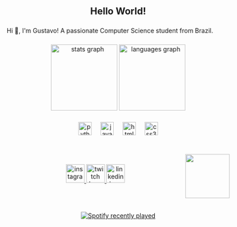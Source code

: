 <br clear="both">

<h2 align="center">Hello World!</h2>

###

<p align="left">Hi 👋, I'm Gustavo! A passionate Computer Science student from Brazil.</p>

###

<div align="center">
  <img src="https://github-readme-stats.vercel.app/api?username=snowzz1&hide_title=false&hide_rank=false&show_icons=true&include_all_commits=true&count_private=true&disable_animations=false&theme=radical&locale=en&hide_border=true" height="150" alt="stats graph"  />
  <img src="https://github-readme-stats.vercel.app/api/top-langs?username=snowzz1&locale=en&hide_title=false&layout=compact&card_width=320&langs_count=5&theme=radical&hide_border=true" height="150" alt="languages graph"  />
</div>

###

<div align="center">
  <img src="https://cdn.jsdelivr.net/gh/devicons/devicon/icons/python/python-original.svg" height="30" alt="python logo"  />
  <img width="12" />
  <img src="https://cdn.jsdelivr.net/gh/devicons/devicon/icons/javascript/javascript-plain.svg" height="30" alt="javascript logo"  />
  <img width="12" />
  <img src="https://cdn.jsdelivr.net/gh/devicons/devicon/icons/html5/html5-plain.svg" height="30" alt="html5 logo"  />
  <img width="12" />
  <img src="https://cdn.jsdelivr.net/gh/devicons/devicon/icons/css3/css3-plain.svg" height="30" alt="css3 logo"  />
</div>

###

<br clear="both">

<img align="right" height="100" src="https://media.discordapp.net/attachments/1125281059232284682/1221453906782064691/a_22b6b44326244085028e3dc823d31b35.gif?ex=6612a298&is=66002d98&hm=21a91378614315819500bbb4a84560e68dfa21cb1ebbbcdb2f1d331cd3852dcb&="  />

###

<div align="center">
  <a href="https://www.instagram.com/gusttalz/" target="_blank">
    <img src="https://img.shields.io/static/v1?message=Instagram&logo=instagram&label=&color=E4405F&logoColor=white&labelColor=&style=flat" height="42" alt="instagram logo"  />
  </a>
  <a href="https://www.twitch.tv/gusttazls" target="_blank">
    <img src="https://img.shields.io/static/v1?message=Twitch&logo=twitch&label=&color=9146FF&logoColor=white&labelColor=&style=flat" height="42" alt="twitch logo"  />
  </a>
  <a href="https://www.linkedin.com/in/fight-undefined-864674300/" target="_blank">
    <img src="https://img.shields.io/static/v1?message=LinkedIn&logo=linkedin&label=&color=0077B5&logoColor=white&labelColor=&style=flat" height="42" alt="linkedin logo"  />
  </a>
</div>

###

<br clear="both">

###

<div align="center">
  <a href="https://open.spotify.com/user/7d97gxdp2jlul3rn33v7ke5ft">
    <img src="https://spotify-recently-played-readme.vercel.app/api?user=7d97gxdp2jlul3rn33v7ke5ft&count=2&unique=true" alt="Spotify recently played"  />
  </a>
</div>

###

